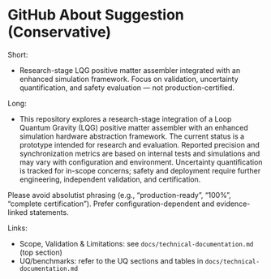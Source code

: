# GitHub About Suggestion (Conservative)

Short:
- Research-stage LQG positive matter assembler integrated with an enhanced simulation framework. Focus on validation, uncertainty quantification, and safety evaluation — not production-certified.

Long:
- This repository explores a research-stage integration of a Loop Quantum Gravity (LQG) positive matter assembler with an enhanced simulation hardware abstraction framework. The current status is a prototype intended for research and evaluation. Reported precision and synchronization metrics are based on internal tests and simulations and may vary with configuration and environment. Uncertainty quantification is tracked for in-scope concerns; safety and deployment require further engineering, independent validation, and certification.

Please avoid absolutist phrasing (e.g., “production-ready”, “100%”, “complete certification”). Prefer configuration-dependent and evidence-linked statements.

Links:
- Scope, Validation & Limitations: see `docs/technical-documentation.md` (top section)
- UQ/benchmarks: refer to the UQ sections and tables in `docs/technical-documentation.md`
